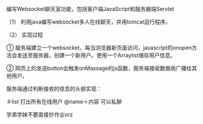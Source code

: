 编写Websocket聊天室功能，包括客户端JavaScript和服务器端Servlet

（1）	利用java编写websocket多人在线聊天，并用tomcat运行程序。

（2）	实现过程

①	服务端建立一个websocket，每当浏览器新页面访问，javascript的onopen方法会发送至服务器，创建一个新用户。使用一个Arraylist储存用户信息。

②	网页上的发送button会触发onMassage的js函数，服务端接收数据病广播给其他用户。
 
服务端通过判断接收的信息的头部实现：

＃list 打出所有在线用户
@name＋内容   可以私聊

学弟学妹不要直接抄作业orz
